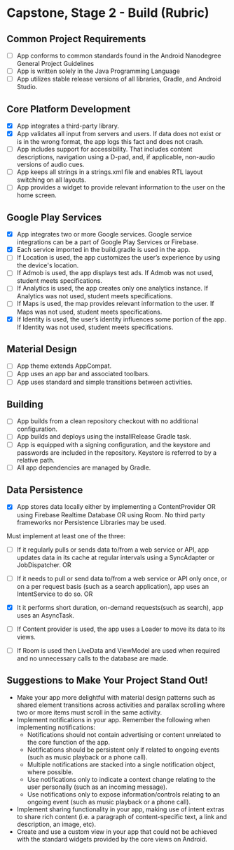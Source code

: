# Capstone, Stage 2 - Build (Rubric)

## Common Project Requirements

-[ ] App conforms to common standards found in the Android Nanodegree General Project Guidelines
-[ ] App is written solely in the Java Programming Language
-[ ] App utilizes stable release versions of all libraries, Gradle, and Android Studio.

## Core Platform Development

-[x] App integrates a third-party library.
-[x] App validates all input from servers and users. If data does not exist or is in the wrong format, the app logs this fact and does not crash.
-[ ] App includes support for accessibility. That includes content descriptions, navigation using a D-pad, and, if applicable, non-audio versions of audio cues.
-[ ] App keeps all strings in a strings.xml file and enables RTL layout switching on all layouts.
-[ ] App provides a widget to provide relevant information to the user on the home screen.

## Google Play Services

-[x] App integrates two or more Google services. Google service integrations can be a part of Google Play Services or Firebase.
-[x] Each service imported in the build.gradle is used in the app.
-[ ] If Location is used, the app customizes the user’s experience by using the device's location.
-[ ] If Admob is used, the app displays test ads. If Admob was not used, student meets specifications.
-[ ] If Analytics is used, the app creates only one analytics instance. If Analytics was not used, student meets specifications.
-[ ] If Maps is used, the map provides relevant information to the user. If Maps was not used, student meets specifications.
-[x] If Identity is used, the user’s identity influences some portion of the app. If Identity was not used, student meets specifications.

## Material Design

-[ ] App theme extends AppCompat.
-[ ] App uses an app bar and associated toolbars.
-[ ] App uses standard and simple transitions between activities.

## Building

-[ ] App builds from a clean repository checkout with no additional configuration.
-[ ] App builds and deploys using the installRelease Gradle task.
-[ ] App is equipped with a signing configuration, and the keystore and passwords are included in the repository. Keystore is referred to by a relative path.
-[ ] All app dependencies are managed by Gradle.

## Data Persistence

-[x] App stores data locally either by implementing a ContentProvider OR using Firebase Realtime Database OR using Room. No third party frameworks nor Persistence Libraries may be used.

Must implement at least one of the three:

-[ ] If it regularly pulls or sends data to/from a web service or API, app updates data in its cache at regular intervals using a SyncAdapter or JobDispatcher.
OR
-[ ] If it needs to pull or send data to/from a web service or API only once, or on a per request basis (such as a search application), app uses an IntentService to do so.
OR
-[x] It it performs short duration, on-demand requests(such as search), app uses an AsyncTask.

-[ ] If Content provider is used, the app uses a Loader to move its data to its views.
-[ ] If Room is used then LiveData and ViewModel are used when required and no unnecessary calls to the database are made.

## Suggestions to Make Your Project Stand Out!

* Make your app more delightful with material design patterns such as shared element transitions across activities and parallax scrolling where two or more items must scroll in the same activity.
* Implement notifications in your app. Remember the following when implementing notifications:
    - Notifications should not contain advertising or content unrelated to the core function of the app.
    - Notifications should be persistent only if related to ongoing events (such as music playback or a phone call).
    - Multiple notifications are stacked into a single notification object, where possible.
    - Use notifications only to indicate a context change relating to the user personally (such as an incoming message).
    - Use notifications only to expose information/controls relating to an ongoing event (such as music playback or a phone call).
* Implement sharing functionality in your app, making use of intent extras to share rich content (i.e. a paragraph of content-specific text, a link and description, an image, etc).
* Create and use a custom view in your app that could not be achieved with the standard widgets provided by the core views on Android.